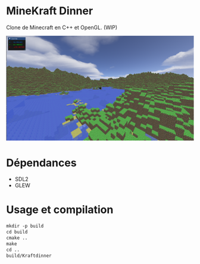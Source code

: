 # MineKraft Dinner

Clone de Minecraft en C++ et OpenGL. (WIP)

![](./screenshots/screenshot_1.png)

# Dépendances
- SDL2
- GLEW

# Usage et compilation
```
mkdir -p build
cd build
cmake ..
make
cd ..
build/Kraftdinner
```